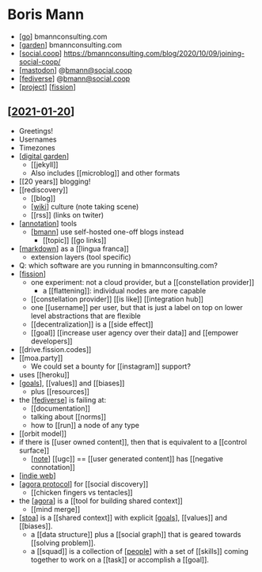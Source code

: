 # Boris Mann

- [[go]] bmannconsulting.com
- [[garden]] bmannconsulting.com
- [[social.coop]] https://bmannconsulting.com/blog/2020/10/09/joining-social-coop/ 
- [[mastodon]] @bmann@social.coop
- [[fediverse]] @bmann@social.coop
- [[project]] [[fission]]

## [[2021-01-20]]

- Greetings!
- Usernames
- Timezones
- [[digital garden]]
  - [[jekyll]]
  - Also includes [[microblog]] and other formats
- [[20 years]] blogging!
- [[rediscovery]]
  - [[blog]]
  - [[wiki]] culture (note taking scene)
  - [[rss]] (links on twiter)
- [[annotation]] tools
  - [[bmann]] use self-hosted one-off blogs instead
    - [[topic]] [[go links]]
- [[markdown]] as a [[lingua franca]]
  - extension layers (tool specific)
- Q: which software are you running in bmannconsulting.com?
- [[fission]]
  - one experiment: not a cloud provider, but a [[constellation provider]]
    - a [[flattening]]: individual nodes are more capable
  - [[constellation provider]] [[is like]] [[integration hub]]
  - one [[username]] per user, but that is just a label on top on lower level abstractions that are flexible
  - [[decentralization]] is a [[side effect]]
  - [[goal]] [[increase user agency over their data]] and [[empower developers]]
- [[drive.fission.codes]]
- [[moa.party]]
  - We could set a bounty for [[instagram]] support?
- uses [[heroku]]
- [[goals]], [[values]] and [[biases]]
  - plus [[resources]]
- the [[fediverse]] is failing at:
  - [[documentation]]
  - talking about [[norms]]
  - how to [[run]] a node of any type
- [[orbit model]]
- if there is [[user owned content]], then that is equivalent to a [[control surface]]
  - [[note]] [[ugc]] == [[user generated content]] has [[negative connotation]]
- [[indie web]]
- [[agora protocol]] for [[social discovery]]
  - [[chicken fingers vs tentacles]]
- the [[agora]] is a [[tool for building shared context]]
  - [[mind merge]]
- [[stoa]] is a [[shared context]] with explicit [[goals]], [[values]] and [[biases]].
  - a [[data structure]] plus a [[social graph]] that is geared towards [[solving problem]].
  - a [[squad]] is a collection of [[people]] with a set of [[skills]] coming together to work on a [[task]] or accomplish a [[goal]].


[//begin]: # "Autogenerated link references for markdown compatibility"
[go]: go "Go"
[garden]: garden "Garden"
[social.coop]: social.coop "social.coop"
[mastodon]: mastodon "Mastodon"
[fediverse]: fediverse "Fediverse"
[project]: project "Project"
[fission]: fission "Fission"
[2021-01-20]: journal/2021-01-20 "2021-01-20"
[digital garden]: digital-garden "Digital Garden"
[wiki]: wiki "Wiki"
[annotation]: annotation "Annotation"
[bmann]: bmann "Bmann"
[markdown]: markdown "Markdown"
[goals]: goals "Goals"
[note]: note "Note"
[indie web]: indie-web "Indie Web"
[agora protocol]: agora-protocol "Agora Protocol"
[agora]: agora "Agora"
[stoa]: stoa "Stoa"
[people]: people "People"
[//end]: # "Autogenerated link references"